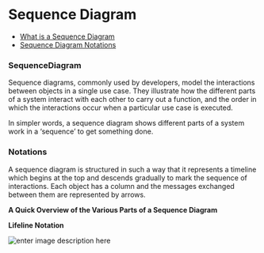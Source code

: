 
# Sequence Diagram

* [What is a Sequence Diagram](#SequenceDiagram)
* [Sequence Diagram Notations](#Notations)
	

### SequenceDiagram

Sequence diagrams, commonly used by developers, model the interactions between objects in a single use case. They illustrate how the different parts of a system interact with each other to carry out a function, and the order in which the interactions occur when a particular use case is executed.

In simpler words, a sequence diagram shows different parts of a system work in a ‘sequence’ to get something done.
### Notations
A sequence diagram is structured in such a way that it represents a timeline which begins at the top and descends gradually to mark the sequence of interactions. Each object has a column and the messages exchanged between them are represented by arrows.

**A Quick Overview of the Various Parts of a Sequence Diagram**

**Lifeline Notation**

![enter image description here](https://github.com/venu-shastri/ooad-uml-knowledge/blob/master/images/Sequence-diagram-Lifeline.png)
<!--stackedit_data:
eyJoaXN0b3J5IjpbMTc1NjI4NzQ1NCwxODE4NjYzMTYsMTEzNj
Y0NzQ2XX0=
-->